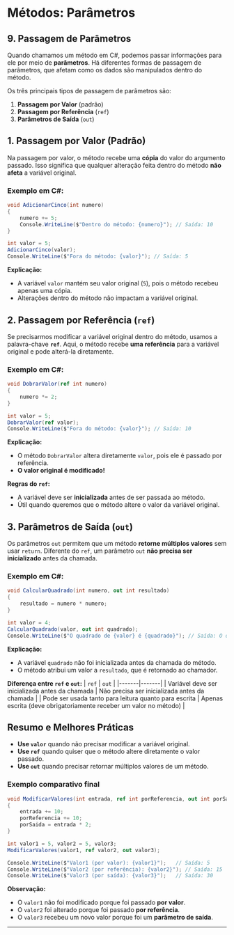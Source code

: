 # Métodos: Parâmetros

## **9. Passagem de Parâmetros**

Quando chamamos um método em C#, podemos passar informações para ele por meio de **parâmetros**. Há diferentes formas de passagem de parâmetros, que afetam como os dados são manipulados dentro do método.

Os três principais tipos de passagem de parâmetros são:

1. **Passagem por Valor** (padrão)
2. **Passagem por Referência** (`ref`)
3. **Parâmetros de Saída** (`out`)

## **1. Passagem por Valor (Padrão)**

Na passagem por valor, o método recebe uma **cópia** do valor do argumento passado. Isso significa que qualquer alteração feita dentro do método **não afeta** a variável original.

### **Exemplo em C#:**

```csharp
void AdicionarCinco(int numero)
{
    numero += 5;
    Console.WriteLine($"Dentro do método: {numero}"); // Saída: 10
}

int valor = 5;
AdicionarCinco(valor);
Console.WriteLine($"Fora do método: {valor}"); // Saída: 5
```

**Explicação:**

- A variável `valor` mantém seu valor original (`5`), pois o método recebeu apenas uma cópia.
- Alterações dentro do método não impactam a variável original.

## **2. Passagem por Referência (`ref`)**

Se precisarmos modificar a variável original dentro do método, usamos a palavra-chave **`ref`**. Aqui, o método recebe **uma referência** para a variável original e pode alterá-la diretamente.

### **Exemplo em C#:**

```csharp
void DobrarValor(ref int numero)
{
    numero *= 2;
}

int valor = 5;
DobrarValor(ref valor);
Console.WriteLine($"Fora do método: {valor}"); // Saída: 10
```

**Explicação:**

- O método `DobrarValor` altera diretamente `valor`, pois ele é passado por referência.
- **O valor original é modificado!**

**Regras do `ref`:**

- A variável deve ser **inicializada** antes de ser passada ao método.
- Útil quando queremos que o método altere o valor da variável original.

## **3. Parâmetros de Saída (`out`)**

Os parâmetros `out` permitem que um método **retorne múltiplos valores** sem usar `return`. Diferente do `ref`, um parâmetro `out` **não precisa ser inicializado** antes da chamada.

### **Exemplo em C#:**

```csharp
void CalcularQuadrado(int numero, out int resultado)
{
    resultado = numero * numero;
}

int valor = 4;
CalcularQuadrado(valor, out int quadrado);
Console.WriteLine($"O quadrado de {valor} é {quadrado}"); // Saída: O quadrado de 4 é 16
```

**Explicação:**

- A variável `quadrado` não foi inicializada antes da chamada do método.
- O método atribui um valor a `resultado`, que é retornado ao chamador.

**Diferença entre `ref` e `out`:** | `ref` | `out` | |-------|-------| | Variável deve ser inicializada antes da chamada | Não precisa ser inicializada antes da chamada | | Pode ser usada tanto para leitura quanto para escrita | Apenas escrita (deve obrigatoriamente receber um valor no método) |

## **Resumo e Melhores Práticas**

- **Use `valor`** quando não precisar modificar a variável original.
- **Use `ref`** quando quiser que o método altere diretamente o valor passado.
- **Use `out`** quando precisar retornar múltiplos valores de um método.

### **Exemplo comparativo final**

```csharp
void ModificarValores(int entrada, ref int porReferencia, out int porSaida)
{
    entrada += 10;
    porReferencia += 10;
    porSaida = entrada * 2;
}

int valor1 = 5, valor2 = 5, valor3;
ModificarValores(valor1, ref valor2, out valor3);

Console.WriteLine($"Valor1 (por valor): {valor1}");   // Saída: 5
Console.WriteLine($"Valor2 (por referência): {valor2}"); // Saída: 15
Console.WriteLine($"Valor3 (por saída): {valor3}");   // Saída: 30
```

**Observação:**

- O `valor1` não foi modificado porque foi passado **por valor**.
- O `valor2` foi alterado porque foi passado **por referência**.
- O `valor3` recebeu um novo valor porque foi um **parâmetro de saída**.

---
